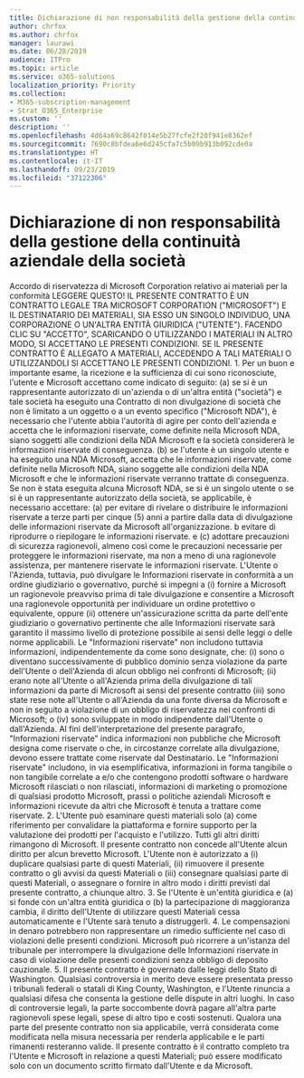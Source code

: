 ```yaml
---
title: Dichiarazione di non responsabilità della gestione della continuità aziendale della società
author: chrfox
ms.author: chrfox
manager: laurawi
ms.date: 06/28/2019
audience: ITPro
ms.topic: article
ms.service: o365-solutions
localization_priority: Priority
ms.collection:
- M365-subscription-management
- Strat_O365_Enterprise
ms.custom: ''
description: ''
ms.openlocfilehash: 4d64a69c8642f014e5b27fcfe2f20f941e8362ef
ms.sourcegitcommit: 7690c8bfdea6e6d245cfa7c5b09b913b092cde0a
ms.translationtype: HT
ms.contentlocale: it-IT
ms.lasthandoff: 09/23/2019
ms.locfileid: "37122306"
---
```

# <a name="enterprise-business-continuity-management-legal-disclaimer"></a>Dichiarazione di non responsabilità della gestione della continuità aziendale della società

Accordo di riservatezza di Microsoft Corporation relativo ai materiali per la conformità LEGGERE QUESTO! IL PRESENTE CONTRATTO È UN CONTRATTO LEGALE TRA MICROSOFT CORPORATION ("MICROSOFT") E IL DESTINATARIO DEI MATERIALI, SIA ESSO UN SINGOLO INDIVIDUO, UNA CORPORAZIONE O UN'ALTRA ENTITÀ GIURIDICA ("UTENTE"). FACENDO CLIC SU "ACCETTO", SCARICANDO O UTILIZZANDO I MATERIALI IN ALTRO MODO, SI ACCETTANO LE PRESENTI CONDIZIONI. SE IL PRESENTE CONTRATTO È ALLEGATO A MATERIALI, ACCEDENDO A TALI MATERIALI O UTILIZZANDOLI SI ACCETTANO LE PRESENTI CONDIZIONI. 1. Per un buon e importante esame, la ricezione e la sufficienza di cui sono riconosciute, l'utente e Microsoft accettano come indicato di seguito: (a) se si è un rappresentante autorizzato di un'azienda o di un'altra entità ("società") e tale società ha eseguito una Contratto di non divulgazione di società che non è limitato a un oggetto o a un evento specifico ("Microsoft NDA"), è necessario che l'utente abbia l'autorità di agire per conto dell'azienda e accetta che le informazioni riservate, come definite nella Microsoft NDA, siano soggetti alle condizioni della NDA Microsoft e la società considererà le informazioni riservate di conseguenza. (b) se l'utente è un singolo utente e ha eseguito una NDA Microsoft, accetta che le informazioni riservate, come definite nella Microsoft NDA, siano soggette alle condizioni della NDA Microsoft e che le informazioni riservate verranno trattate di conseguenza. Se non è stata eseguita alcuna Microsoft NDA, se si è un singolo utente o se si è un rappresentante autorizzato della società, se applicabile, è necessario accettare: (a) per evitare di rivelare o distribuire le informazioni riservate a terze parti per cinque (5) anni a partire dalla data di divulgazione delle informazioni riservate da Microsoft all'organizzazione. b evitare di riprodurre o riepilogare le informazioni riservate. e (c) adottare precauzioni di sicurezza ragionevoli, almeno così come le precauzioni necessarie per proteggere le informazioni riservate, ma non a meno di una ragionevole assistenza, per mantenere riservate le informazioni riservate. L'Utente o l'Azienda, tuttavia, può divulgare le Informazioni riservate in conformità a un ordine giudiziario o governativo, purché si impegni a (i) fornire a Microsoft un ragionevole preavviso prima di tale divulgazione e consentire a Microsoft una ragionevole opportunità per individuare un ordine protettivo o equivalente, oppure (ii) ottenere un'assicurazione scritta da parte dell'ente giudiziario o governativo pertinente che alle Informazioni riservate sarà garantito il massimo livello di protezione possibile ai sensi delle leggi o delle norme applicabili. Le "Informazioni riservate" non includono tuttavia informazioni, indipendentemente da come sono designate, che: (i) sono o diventano successivamente di pubblico dominio senza violazione da parte dell'Utente o dell'Azienda di alcun obbligo nei confronti di Microsoft; (ii) erano note all'Utente o all'Azienda prima della divulgazione di tali informazioni da parte di Microsoft ai sensi del presente contratto (iii) sono state rese note all'Utente o all'Azienda da una fonte diversa da Microsoft e non in seguito a violazione di un obbligo di riservatezza nei confronti di Microsoft; o (iv) sono sviluppate in modo indipendente dall'Utente o dall'Azienda. AI fini dell'interpretazione del presente paragrafo, "Informazioni riservate" indica informazioni non pubbliche che Microsoft designa come riservate o che, in circostanze correlate alla divulgazione, devono essere trattate come riservate dal Destinatario. Le "Informazioni riservate" includono, in via esemplificativa, informazioni in forma tangibile o non tangibile correlate a e/o che contengono prodotti software o hardware Microsoft rilasciati o non rilasciati, informazioni di marketing o promozione di qualsiasi prodotto Microsoft, prassi o politiche aziendali Microsoft e informazioni ricevute da altri che Microsoft è tenuta a trattare come riservate. 2. L'Utente può esaminare questi materiali solo (a) come riferimento per convalidare la piattaforma e fornire supporto per la valutazione dei prodotti per l'acquisto e l'utilizzo. Tutti gli altri diritti rimangono di Microsoft. Il presente contratto non concede all'Utente alcun diritto per alcun brevetto Microsoft. L'Utente non è autorizzato a (i) duplicare qualsiasi parte di questi Materiali, (ii) rimuovere il presente contratto o gli avvisi da questi Materiali o (iii) consegnare qualsiasi parte di questi Materiali, o assegnare o fornire in altro modo i diritti previsti dal presente contratto, a chiunque altro. 3. Se l'Utente è un'entità giuridica e (a) si fonde con un'altra entità giuridica o (b) la partecipazione di maggioranza cambia, il diritto dell'Utente di utilizzare questi Materiali cessa automaticamente e l'Utente sarà tenuto a distruggerli. 4.  Le compensazioni in denaro potrebbero non rappresentare un rimedio sufficiente nel caso di violazioni delle presenti condizioni.  Microsoft può ricorrere a un'istanza del tribunale per interrompere la divulgazione delle Informazioni riservate in caso di violazione delle presenti condizioni senza obbligo di deposito cauzionale.  5. Il presente contratto è governato dalle leggi dello Stato di Washington. Qualsiasi controversia in merito deve essere presentata presso i tribunali federali o statali di King County, Washington, e l'Utente rinuncia a qualsiasi difesa che consenta la gestione delle dispute in altri luoghi. In caso di controversie legali, la parte soccombente dovrà pagare all'altra parte ragionevoli spese legali, spese di altro tipo e costi sostenuti. Qualora una parte del presente contratto non sia applicabile, verrà considerata come modificata nella misura necessaria per renderla applicabile e le parti rimanenti resteranno valide. Il presente contratto è il contratto completo tra l'Utente e Microsoft in relazione a questi Materiali; può essere modificato solo con un documento scritto firmato dall'Utente e da Microsoft.
